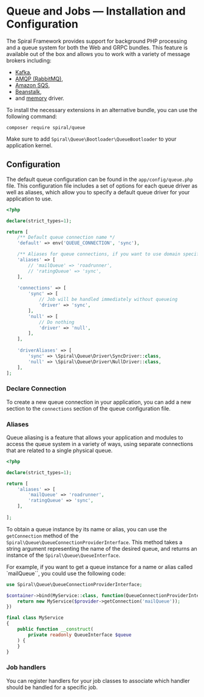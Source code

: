 # Queue and Jobs — Installation and Configuration

The Spiral Framework provides support for background PHP processing and a queue system for both the Web and GRPC
bundles. This feature is available out of the box and allows you to work with a variety of message brokers including:

- [Kafka](https://roadrunner.dev/docs/plugins-jobs#kafka-driver),
- [AMQP (RabbitMQ)](https://roadrunner.dev/docs/plugins-jobs#amqp-driver),
- [Amazon SQS](https://roadrunner.dev/docs/plugins-jobs#sqs-driver),
- [Beanstalk](https://roadrunner.dev/docs/plugins-jobs#beanstalk-driver),
- and [memory](https://roadrunner.dev/docs/plugins-jobs#memory-driver) driver.

To install the necessary extensions in an alternative bundle, you can use the following command:

```terminal
composer require spiral/queue
```

Make sure to add `Spiral\Queue\Bootloader\QueueBootloader` to your application kernel.

## Configuration

The default queue configuration can be found in the `app/config/queue.php` file. This configuration file includes a set
of
options for each queue driver as well as aliases, which allow you to specify a default queue driver for your application
to use.

```php
<?php

declare(strict_types=1);

return [
    /** Default queue connection name */
    'default' => env('QUEUE_CONNECTION', 'sync'),

    /** Aliases for queue connections, if you want to use domain specific queues */
    'aliases' => [
        // 'mailQueue' => 'roadrunner',
        // 'ratingQueue' => 'sync',
    ],
    
    'connections' => [
        'sync' => [
            // Job will be handled immediately without queueing
            'driver' => 'sync',
        ],
        'null' => [
            // Do nothing
            'driver' => 'null',
        ],
    ],
    
    'driverAliases' => [
        'sync' => \Spiral\Queue\Driver\SyncDriver::class,
        'null' => \Spiral\Queue\Driver\NullDriver::class,
    ],
];
```

### Declare Connection

To create a new queue connection in your application, you can add a new section to the `connections` section of the queue
configuration file.

### Aliases

Queue aliasing is a feature that allows your application and modules to access the queue system in a variety of ways, 
using separate connections that are related to a single physical queue.

```php
<?php

declare(strict_types=1);

return [
    'aliases' => [
        'mailQueue' => 'roadrunner',
        'ratingQueue' => 'sync',
    ],
    
];
```

To obtain a queue instance by its name or alias, you can use the `getConnection` method of the 
`Spiral\Queue\QueueConnectionProviderInterface`. This method takes a string argument representing the name of the 
desired queue, and returns an instance of the `Spiral\Queue\QueueInterface`.

For example, if you want to get a queue instance for a name or alias called `mailQueue``, you could use the 
following code:

```php
use Spiral\Queue\QueueConnectionProviderInterface;

$container->bind(MyService::class, function(QueueConnectionProviderInterface $provider) {
    return new MyService($provider->getConnection('mailQueue'));
})
```

```php
final class MyService
{
    public function __construct(
        private readonly QueueInterface $queue
    ) {
    }
}
```

### Job handlers

You can register handlers for your job classes to associate which handler should be handled for a specific job.
